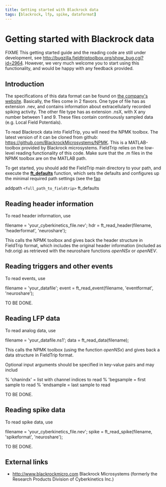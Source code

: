 ```yaml
---
title: Getting started with Blackrock data
tags: [blackrock, lfp, spike, dataformat]
---
```


# Getting started with Blackrock data

FIXME This getting started guide and the reading code are still under development,
see http://bugzilla.fieldtriptoolbox.org/show_bug.cgi?id=2964.
However, we very much welcome you to start using this functionality, and would be happy with any feedback provided.

## Introduction

The specifications of this data format can be found on [the company's website](http://support.blackrockmicro.com/KB/View/166838-file-specifications-packet-details-headers-etc). Basically, the files come in 2 flavors. One type of file has as extension .nev, and contains information about extracellularly recorded spiking activity. The other file type has as extension .nsX, with X any number between 1 and 9. These files contain continuously sampled data (e.g. Local Field Potentials).

To read Blackrock data into FieldTrip, you will need the NPMK toolbox. The latest version of it can be cloned from github: https://github.com/BlackrockMicrosystems/NPMK. This is a MATLAB-toolbox provided by Blackrock microsystems. FieldTrip relies on the low-level reading functionality of this code. Make sure that the .m files in the NPMK toolbox are on the MATLAB path.

To get started, you should add the FieldTrip main directory to your path, and execute the **[ft_defaults](/reference/ft_defaults)** function, which sets the defaults and configures up the minimal required path settings (see the [faq](/faq/should_i_add_fieldtrip_with_all_subdirectories_to_my_matlab_path)

  addpath `<full_path_to_fieldtrip>`
  ft_defaults

## Reading header information

To read header information, use

  filename = 'your_cyberkinetics_file.nev';
  hdr = ft_read_header(filename, 'headerformat', 'neuroshare');

This calls the NPMK toolbox and gives back the header structure in FieldTrip format, which includes the original header information (included as hdr.orig) as retrieved with the neuroshare functions *openNSx* or *openNEV*.

## Reading triggers and other events

To read events, use

  filename = 'your_datafile';
  event = ft_read_event(filename, 'eventformat', 'neuroshare');

TO BE DONE.

## Reading LFP data

To read analog data, use

  filename = 'your_datafile.ns1';
  data = ft_read_data(filename);

This calls the NPMK toolbox (using the function *openNSx*) and gives back a data structure in FieldTrip format.

Optional input arguments should be specified in key-value pairs and may includ

  %   'chanindx'   = list with channel indices to read
  %   'begsample   = first sample to read
  %   'endsample   = last sample to read

TO BE DONE.

## Reading spike data

To read spike data, use

  filename = 'your_cyberkinetics_file.nev';
  spike = ft_read_spike(filename, 'spikeformat', 'neuroshare');

TO BE DONE.

## External links

*  http://www.blackrockmicro.com  Blackrock Microsystems (formerly the Research Products Division of Cyberkinetics Inc.)
